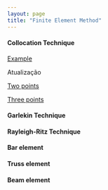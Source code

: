 ```yaml
---
layout: page
title: "Finite Element Method"
---
```


#### Collocation Technique


[Example](/codes/AE_245___Lista_3.pdf)

Atualização

[Two points](/codes/two_point_collocation.md)

[Three points](/codes/three_point_collocation.md)

#### Garlekin Technique

#### Rayleigh-Ritz Technique

#### Bar element

#### Truss element

#### Beam element
